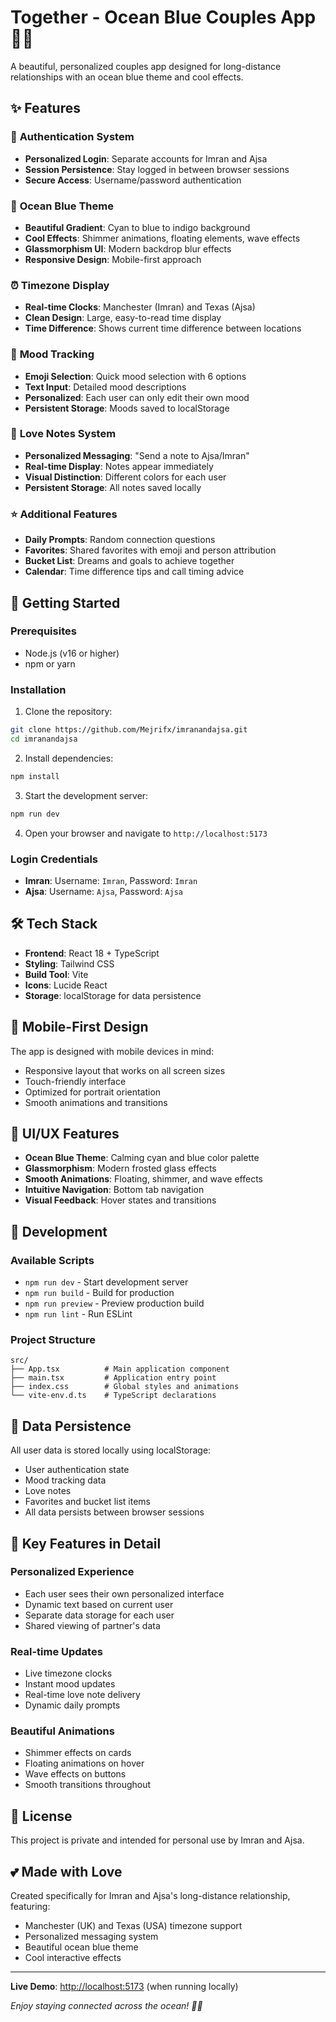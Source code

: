 # Together - Ocean Blue Couples App 🌊💙

A beautiful, personalized couples app designed for long-distance relationships with an ocean blue theme and cool effects.

## ✨ Features

### 🔐 **Authentication System**
- **Personalized Login**: Separate accounts for Imran and Ajsa
- **Session Persistence**: Stay logged in between browser sessions
- **Secure Access**: Username/password authentication

### 🌊 **Ocean Blue Theme**
- **Beautiful Gradient**: Cyan to blue to indigo background
- **Cool Effects**: Shimmer animations, floating elements, wave effects
- **Glassmorphism UI**: Modern backdrop blur effects
- **Responsive Design**: Mobile-first approach

### ⏰ **Timezone Display**
- **Real-time Clocks**: Manchester (Imran) and Texas (Ajsa)
- **Clean Design**: Large, easy-to-read time display
- **Time Difference**: Shows current time difference between locations

### 💭 **Mood Tracking**
- **Emoji Selection**: Quick mood selection with 6 options
- **Text Input**: Detailed mood descriptions
- **Personalized**: Each user can only edit their own mood
- **Persistent Storage**: Moods saved to localStorage

### 💌 **Love Notes System**
- **Personalized Messaging**: "Send a note to Ajsa/Imran"
- **Real-time Display**: Notes appear immediately
- **Visual Distinction**: Different colors for each user
- **Persistent Storage**: All notes saved locally

### ⭐ **Additional Features**
- **Daily Prompts**: Random connection questions
- **Favorites**: Shared favorites with emoji and person attribution
- **Bucket List**: Dreams and goals to achieve together
- **Calendar**: Time difference tips and call timing advice

## 🚀 **Getting Started**

### Prerequisites
- Node.js (v16 or higher)
- npm or yarn

### Installation
1. Clone the repository:
```bash
git clone https://github.com/Mejrifx/imranandajsa.git
cd imranandajsa
```

2. Install dependencies:
```bash
npm install
```

3. Start the development server:
```bash
npm run dev
```

4. Open your browser and navigate to `http://localhost:5173`

### Login Credentials
- **Imran**: Username: `Imran`, Password: `Imran`
- **Ajsa**: Username: `Ajsa`, Password: `Ajsa`

## 🛠️ **Tech Stack**

- **Frontend**: React 18 + TypeScript
- **Styling**: Tailwind CSS
- **Build Tool**: Vite
- **Icons**: Lucide React
- **Storage**: localStorage for data persistence

## 📱 **Mobile-First Design**

The app is designed with mobile devices in mind:
- Responsive layout that works on all screen sizes
- Touch-friendly interface
- Optimized for portrait orientation
- Smooth animations and transitions

## 🎨 **UI/UX Features**

- **Ocean Blue Theme**: Calming cyan and blue color palette
- **Glassmorphism**: Modern frosted glass effects
- **Smooth Animations**: Floating, shimmer, and wave effects
- **Intuitive Navigation**: Bottom tab navigation
- **Visual Feedback**: Hover states and transitions

## 🔧 **Development**

### Available Scripts
- `npm run dev` - Start development server
- `npm run build` - Build for production
- `npm run preview` - Preview production build
- `npm run lint` - Run ESLint

### Project Structure
```
src/
├── App.tsx          # Main application component
├── main.tsx         # Application entry point
├── index.css        # Global styles and animations
└── vite-env.d.ts    # TypeScript declarations
```

## 💾 **Data Persistence**

All user data is stored locally using localStorage:
- User authentication state
- Mood tracking data
- Love notes
- Favorites and bucket list items
- All data persists between browser sessions

## 🌟 **Key Features in Detail**

### Personalized Experience
- Each user sees their own personalized interface
- Dynamic text based on current user
- Separate data storage for each user
- Shared viewing of partner's data

### Real-time Updates
- Live timezone clocks
- Instant mood updates
- Real-time love note delivery
- Dynamic daily prompts

### Beautiful Animations
- Shimmer effects on cards
- Floating animations on hover
- Wave effects on buttons
- Smooth transitions throughout

## 📄 **License**

This project is private and intended for personal use by Imran and Ajsa.

## 💕 **Made with Love**

Created specifically for Imran and Ajsa's long-distance relationship, featuring:
- Manchester (UK) and Texas (USA) timezone support
- Personalized messaging system
- Beautiful ocean blue theme
- Cool interactive effects

---

**Live Demo**: [http://localhost:5173](http://localhost:5173) (when running locally)

*Enjoy staying connected across the ocean! 🌊💙*